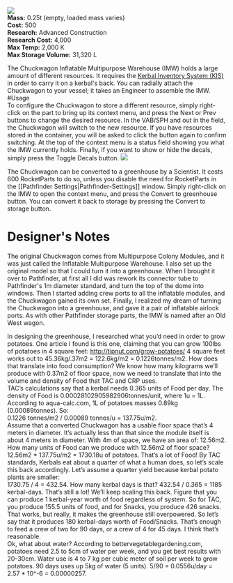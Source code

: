 ![](https://github.com/Angel-125/Pathfinder/wiki/Chuckwagon.jpg)  
**Mass:** 0.25t (empty, loaded mass varies)  
**Cost:** 500  
**Research:** Advanced Construction  
**Research Cost:** 4,000  
**Max Temp:** 2,000 K  
**Max Storage Volume:** 31,320 L 

The Chuckwagon Inflatable Multipurpose Warehouse (IMW) holds a large amount of different resources. It requires the [Kerbal Inventory System (KIS)](http://forum.kerbalspaceprogram.com/threads/113111-1-0-4-Kerbal-Inventory-System-%28KIS%29-1-2-2) in order to carry it on a kerbal's back. You can radially attach the Chuckwagon to your vessel; it takes an Engineer to assemble the IMW.
#Usage  
To configure the Chuckwagon to store a different resource, simply right-click on the part to bring up its context menu, and press the Next or Prev buttons to change the desired resource. In the VAB/SPH and out in the field, the Chuckwagon will switch to the new resource. If you have resources stored in the container, you will be asked to click the button again to confirm switching. At the top of the context menu is a status field showing you what the IMW currently holds. Finally, if you want to show or hide the decals, simply press the Toggle Decals button.
![](https://github.com/Angel-125/Pathfinder/wiki/ChuckwagonUsage.jpg)  

The Chuckwagon can be converted to a greenhouse by a Scientist. It costs 600 RocketParts to do so, unless you disable the need for RocketParts in the [[Pathfinder Settings|Pathfinder-Settings]] window. Simply right-click on the IMW to open the context menu, and press the Convert to greenhouse button. You can convert it back to storage by pressing the Convert to storage button.
# Designer's Notes  
The original Chuckwagon comes from Multipurpose Colony Modules, and it was just called the Inflatable Multipurpose Warehouse. I also set up the original model so that I could turn it into a greenhouse. When I brought it over to Pathfinder, at first all I did was rework its connector tube to Pathfinder's 1m diameter standard, and turn the top of the dome into windows. Then I started adding crew ports to all the inflatable modules, and the Chuckwagon gained its own set. Finally, I realized my dream of turning the Chuckwagon into a greenhouse, and gave it a pair of inflatable airlock ports. As with other Pathfinder storage parts, the IMW is named after an Old West wagon.

In designing the greenhouse, I researched what you’d need in order to grow potatoes. One article I found is this one, claiming that you can grow 100lbs of potatoes in 4 square feet: http://tipnut.com/grow-potatoes/ 4 square feet works out to 45.36kg/.37m2 = 122.6kg/m2 = 0.1226tonnes/m2. How does that translate into food consumption? We know how many kilograms we’ll produce with 0.37m2 of floor space, now we need to translate that into the volume and density of Food that TAC and CRP uses.  
TAC’s calculations say that a kerbal needs 0.365 units of Food per day. The density of Food is 0.00028102905982906tonnes/unit, where 1u = 1L. According to aqua-calc.com, 1L of potatoes masses 0.89kg (0.00089tonnes). So:  
0.1226 tonnes/m2 / 0.00089 tonnes/u = 137.75u/m2.  
Assume that a converted Chuckwagon has a usable floor space that’s 4 meters in diameter. It’s actually less than that since the module itself is about 4 meters in diameter. With 4m of space, we have an area of: 12.56m2. 
How many units of Food can we produce with 12.56m2 of floor space? 12.56m2 * 137.75u/m2 = 1730.18u of potatoes. That’s a lot of Food! By TAC standards, Kerbals eat about a quarter of what a human does, so let’s scale this back accordingly. Let’s assume a quarter yield because kerbal potato plants are smaller:  
1730.75 / 4 = 432.54. How many kerbal days is that? 432.54 / 0.365 = 1185 kerbal-days. That’s still a lot! We’ll keep scaling this back. Figure that you can produce 1 kerbal-year worth of food regardless of system. So for TAC, you produce 155.5 units of food, and for Snacks, you produce 426 snacks. That works, but really, it makes the greenhouse still overpowered. So let’s say that it produces 180 kerbal-days worth of Food/Snacks. That’s enough to feed a crew of two for 90 days, or a crew of 4 for 45 days. I think that’s reasonable.  
Ok, what about water? According to bettervegetablegardening.com, potatoes need 2.5 to 5cm of water per week, and you get best results with 20-30cm. Water use is 4 to 7 kg per cubic meter of soil per week to grow potatoes. 90 days uses up 5kg of water (5 units). 5/90  = 0.0556u/day = 2.57 * 10^-6 = 0.00000257.